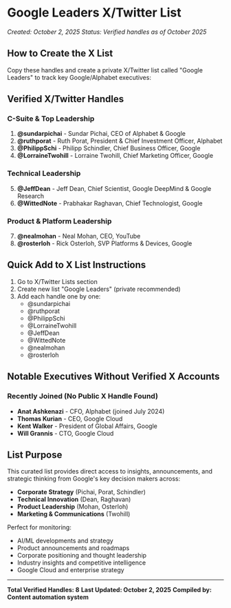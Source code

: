 # Google Leaders X/Twitter List

*Created: October 2, 2025*
*Status: Verified handles as of October 2025*

## How to Create the X List

Copy these handles and create a private X/Twitter list called "Google Leaders" to track key Google/Alphabet executives:

## Verified X/Twitter Handles

### C-Suite & Top Leadership
1. **@sundarpichai** - Sundar Pichai, CEO of Alphabet & Google
2. **@ruthporat** - Ruth Porat, President & Chief Investment Officer, Alphabet
3. **@PhilippSchi** - Philipp Schindler, Chief Business Officer, Google
4. **@LorraineTwohill** - Lorraine Twohill, Chief Marketing Officer, Google

### Technical Leadership
5. **@JeffDean** - Jeff Dean, Chief Scientist, Google DeepMind & Google Research
6. **@WittedNote** - Prabhakar Raghavan, Chief Technologist, Google

### Product & Platform Leadership
7. **@nealmohan** - Neal Mohan, CEO, YouTube
8. **@rosterloh** - Rick Osterloh, SVP Platforms & Devices, Google

## Quick Add to X List Instructions

1. Go to X/Twitter Lists section
2. Create new list "Google Leaders" (private recommended)
3. Add each handle one by one:
   - @sundarpichai
   - @ruthporat
   - @PhilippSchi
   - @LorraineTwohill
   - @JeffDean
   - @WittedNote
   - @nealmohan
   - @rosterloh

## Notable Executives Without Verified X Accounts

### Recently Joined (No Public X Handle Found)
- **Anat Ashkenazi** - CFO, Alphabet (joined July 2024)
- **Thomas Kurian** - CEO, Google Cloud
- **Kent Walker** - President of Global Affairs, Google
- **Will Grannis** - CTO, Google Cloud

## List Purpose

This curated list provides direct access to insights, announcements, and strategic thinking from Google's key decision makers across:

- **Corporate Strategy** (Pichai, Porat, Schindler)
- **Technical Innovation** (Dean, Raghavan)
- **Product Leadership** (Mohan, Osterloh)
- **Marketing & Communications** (Twohill)

Perfect for monitoring:
- AI/ML developments and strategy
- Product announcements and roadmaps
- Corporate positioning and thought leadership
- Industry insights and competitive intelligence
- Google Cloud and enterprise strategy

---

**Total Verified Handles: 8**
**Last Updated: October 2, 2025**
**Compiled by: Content automation system**